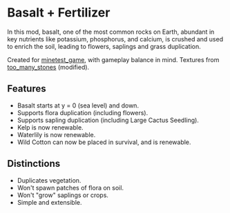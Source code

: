 # Basalt + Fertilizer
In this mod, basalt, one of the most common rocks on Earth, abundant in key nutrients like potassium, phosphorus, and calcium, is crushed and used to enrich the soil, leading to flowers, saplings and grass duplication.

Created for [minetest_game](https://content.minetest.net/packages/Minetest/minetest_game/), with gameplay balance in mind. Textures from [too_many_stones](https://content.minetest.net/packages/JoeEnderman/too_many_stones/) (modified).

## Features
- Basalt starts at y = 0 (sea level) and down.
- Supports flora duplication (including flowers).
- Supports sapling duplication (including Large Cactus Seedling).
- Kelp is now renewable.
- Waterlily is now renewable.
- Wild Cotton can now be placed in survival, and is renewable.

## Distinctions
- Duplicates vegetation.
- Won't spawn patches of flora on soil.
- Won't "grow" saplings or crops.
- Simple and extensible.
